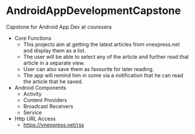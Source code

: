 # AndroidAppDevelopmentCapstone
Capstone for Android App Dev at couresera

- Core Functions
   + This projects aim at getting the latest articles from vnexpress.net and display them as a list.
   + The user will be able to select any of the article and further read that article in a separate view.
   + User can also save them as favourite for later reading.
   + The app will remind him in some via a notification that he can read the article that he saved.
- Android Components
	 + Activity
   + Content Providers
   + Broadcast Receivers
   + Service
 - Http URL Access
   + https://vnexpress.net/rss
